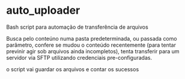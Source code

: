 # auto_uploader
Bash script para automação de transferência de arquivos

Busca pelo conteúno numa pasta predeterminada, ou passada como parâmetro, confere se mudou o conteúdo recentemente (para tentar previnir agir sob arquivos ainda incompletos), tenta transferir para um servidor via SFTP utilizando credenciais pre-configuradas.

o script vai guardar os arquivos e contar os sucessos